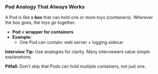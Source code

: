 ### Pod Analogy That Always Works

A Pod is like a **box** that can hold one or more toys (containers). Wherever the box goes, the toys go together.

- **Pod = wrapper for containers**
- **Example:**
  - One Pod can contain: web server + logging sidecar

**Interview Tip:** Use analogies for clarity. Many interviewers value simple explanations.

**Pitfall:** Don't skip that Pods can hold multiple containers, not just one.
